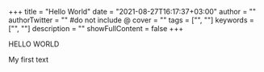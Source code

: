 +++
title = "Hello World"
date = "2021-08-27T16:17:37+03:00"
author = ""
authorTwitter = "" #do not include @
cover = ""
tags = ["", ""]
keywords = ["", ""]
description = ""
showFullContent = false
+++

HELLO WORLD

My first text
